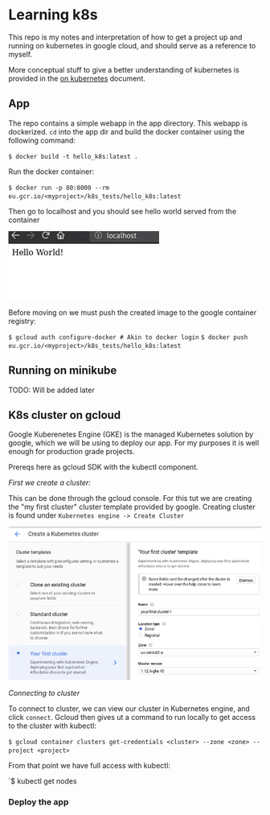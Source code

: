 # Learning k8s

This repo is my notes and interpretation of how to get a project up and running
on kubernetes in google cloud, and should serve as a reference to myself.

More conceptual stuff to give a better understanding of kubernetes is provided
in the [on kubernetes](./on_kubernetes.md) document.

## App

The repo contains a simple webapp in the app directory.  This webapp is
dockerized. `cd` into the app dir and build the docker container using the 
following command:

`$ docker build -t hello_k8s:latest .`

Run the docker container:

`$ docker run -p 80:8000 --rm eu.gcr.io/<myproject>/k8s_tests/hello_k8s:latest`

Then go to localhost and you should see hello world served from the container

![hello_world_container](./hello_world.png)

Before moving on we must push the created image to the google container
registry:

`$ gcloud auth configure-docker # Akin to docker login`
`$ docker push eu.gcr.io/<myproject>/k8s_tests/hello_k8s:latest`

## Running on minikube

TODO: Will be added later

## K8s cluster on gcloud

Google Kuberenetes Engine (GKE) is the managed Kubernetes solution by google, which
we will be using to deploy our app. For my purposes it is well enough for
production grade projects.

Prereqs here as gcloud SDK with the kubectl component.

*First we create a cluster:*

This can be done through the gcloud console.  For this tut we are creating the
"my first cluster" cluster template provided by google. Creating cluster is
found under `Kubernetes engine -> Create Cluster`

![my_first_cluster](my_first_cluster_gcloud_1.png)

*Connecting to cluster*

To connect to cluster, we can view our cluster in Kubernetes engine, and click
`connect`. Gcloud then gives ut a command to run locally to get access to the
cluster with kubectl:

`$ gcloud container clusters get-credentials <cluster> --zone
<zone> --project <project>`

From that point we have full access with kubectl:

`$ kubectl get nodes

### Deploy the app
